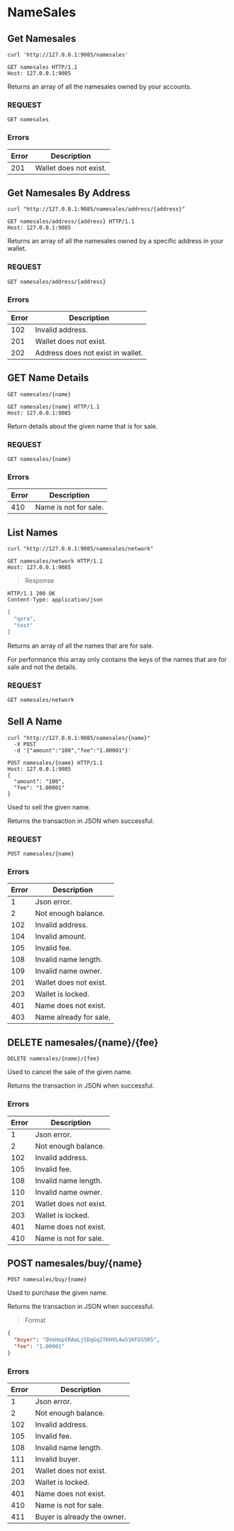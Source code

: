 # NameSales

## Get Namesales

```shell
curl 'http://127.0.0.1:9085/namesales'
```

```http
GET namesales HTTP/1.1
Host: 127.0.0.1:9085
```
Returns an array of all the namesales owned by your accounts.

### REQUEST

`GET namesales`

### Errors

| Error | Description |
| --- | --- |
| 201 | Wallet does not exist. |

## Get Namesales By Address

```shell
curl "http://127.0.0.1:9085/namesales/address/{address}"
```

```http
GET namesales/address/{address} HTTP/1.1
Host: 127.0.0.1:9085
```
Returns an array of all the namesales owned by a specific address in your wallet.

### REQUEST

`GET namesales/address/{address}`

### Errors

| Error | Description |
| --- | --- |
| 102 | Invalid address. |
| 201 | Wallet does not exist. |
| 202 | Address does not exist in wallet. |

## GET Name Details

```shell
GET namesales/{name}
```

```http
GET namesales/{name} HTTP/1.1
Host: 127.0.0.1:9085
```

Return details about the given name that is for sale.

### REQUEST

`GET namesales/{name}`

### Errors

| Error | Description |
| --- | --- |
| 410 | Name is not for sale. |

## List Names

```shell
curl "http://127.0.0.1:9085/namesales/network"
```

```http
GET namesales/network HTTP/1.1
Host: 127.0.0.1:9085
```
> Response

```http
HTTP/1.1 200 OK
Content-Type: application/json
```

```json
[
  "qora",
  "test"
]
```

Returns an array of all the names that are for sale.

For performance this array only contains the keys of the names that are for sale and not the details.

### REQUEST

`GET namesales/network`

## Sell A Name

```shell
curl "http://127.0.0.1:9085/namesales/{name}"
  -X POST
  -d '{"amount":"100","fee":"1.00001"}'
```

```http
POST namesales/{name} HTTP/1.1
Host: 127.0.0.1:9085
{
  "amount": "100",
  "fee": "1.00001"
}
```
Used to sell the given name.

Returns the transaction in JSON when successful.

### REQUEST

`POST namesales/{name}`

### Errors

| Error | Description |
| --- | --- |
| 1 | Json error. |
| 2 | Not enough balance. |
| 102 | Invalid address. |
| 104 | Invalid amount. |
| 105 | Invalid fee. |
| 108 | Invalid name length. |
| 109 | Invalid name owner. |
| 201 | Wallet does not exist. |
| 203 | Wallet is locked. |
| 401 | Name does not exist. |
| 403 | Name already for sale. |

## DELETE namesales/{name}/{fee}

```shell
DELETE namesales/{name}/{fee}
```

Used to cancel the sale of the given name.

Returns the transaction in JSON when successful.

### Errors

| Error | Description |
| --- | --- |
| 1 | Json error. |
| 2 | Not enough balance. |
| 102 | Invalid address. |
| 105 | Invalid fee. |
| 108 | Invalid name length. |
| 110 | Invalid name owner. |
| 201 | Wallet does not exist. |
| 203 | Wallet is locked. |
| 401 | Name does not exist. |
| 410 | Name is not for sale. |

## POST namesales/buy/{name}

```shell
POST namesales/buy/{name}
```

Used to purchase the given name.

Returns the transaction in JSON when successful.

> Format

```json
{
  "buyer": "QVeHoptRAeLj5DqGq2TKHVL4w51KFGS5R5",
  "fee": "1.00001"
}
```
### Errors

| Error | Description |
| --- | --- |
| 1 | Json error. |
| 2 | Not enough balance. |
| 102 | Invalid address. |
| 105 | Invalid fee. |
| 108 | Invalid name length. |
| 111 | Invalid buyer. |
| 201 | Wallet does not exist. |
| 203 | Wallet is locked. |
| 401 | Name does not exist. |
| 410 | Name is not for sale. |
| 411 | Buyer is already the owner. |
